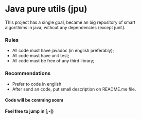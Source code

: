 # Java pure utils (jpu)

This project has a single goal, became an big repository of smart algorithims in java, without any dependencies (except junit).

### Rules
* All code must have javadoc (in english preferably);
* All code must have unit test;
* All code must be free of any third library;

### Recommendations
* Prefer to code in english
* After send an code, put small description on README.me file.

<!--### Sumary of classes
|Class|Description|
|---:|---|
|Case|Provide an fluid way to execute conditional rotines|-->

#### Code will be comming soom

#### Feel free to jump in [;-[)